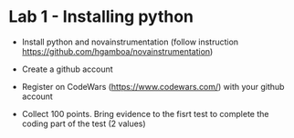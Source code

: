 # Lab 1 - Installing python



* Install python and novainstrumentation (follow instruction https://github.com/hgamboa/novainstrumentation)

* Create a github account

* Register on CodeWars (https://www.codewars.com/) with your github account

* Collect 100 points. Bring evidence to the fisrt test to complete the coding part of the test (2 values)
